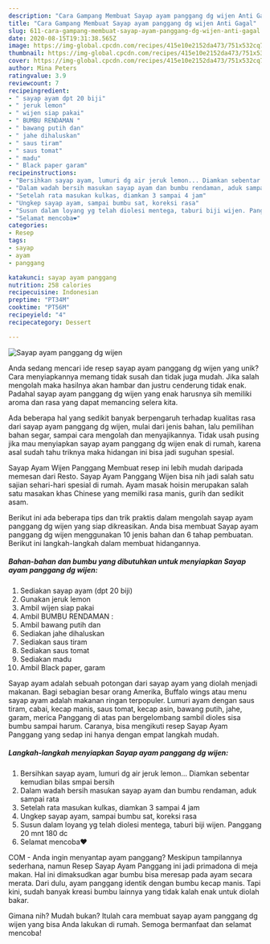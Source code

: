```yaml
---
description: "Cara Gampang Membuat Sayap ayam panggang dg wijen Anti Gagal"
title: "Cara Gampang Membuat Sayap ayam panggang dg wijen Anti Gagal"
slug: 611-cara-gampang-membuat-sayap-ayam-panggang-dg-wijen-anti-gagal
date: 2020-08-15T19:31:38.565Z
image: https://img-global.cpcdn.com/recipes/415e10e2152da473/751x532cq70/sayap-ayam-panggang-dg-wijen-foto-resep-utama.jpg
thumbnail: https://img-global.cpcdn.com/recipes/415e10e2152da473/751x532cq70/sayap-ayam-panggang-dg-wijen-foto-resep-utama.jpg
cover: https://img-global.cpcdn.com/recipes/415e10e2152da473/751x532cq70/sayap-ayam-panggang-dg-wijen-foto-resep-utama.jpg
author: Mina Peters
ratingvalue: 3.9
reviewcount: 7
recipeingredient:
- " sayap ayam dpt 20 biji"
- " jeruk lemon"
- " wijen siap pakai"
- " BUMBU RENDAMAN "
- " bawang putih dan"
- " jahe dihaluskan"
- " saus tiram"
- " saus tomat"
- " madu"
- " Black paper garam"
recipeinstructions:
- "Bersihkan sayap ayam, lumuri dg air jeruk lemon... Diamkan sebentar kemudian bilas smpai bersih"
- "Dalam wadah bersih masukan sayap ayam dan bumbu rendaman, aduk sampai rata"
- "Setelah rata masukan kulkas, diamkan 3 sampai 4 jam"
- "Ungkep sayap ayam, sampai bumbu sat, koreksi rasa"
- "Susun dalam loyang yg telah diolesi mentega, taburi biji wijen. Panggang 20 mnt 180 dc"
- "Selamat mencoba❤️"
categories:
- Resep
tags:
- sayap
- ayam
- panggang

katakunci: sayap ayam panggang 
nutrition: 258 calories
recipecuisine: Indonesian
preptime: "PT34M"
cooktime: "PT56M"
recipeyield: "4"
recipecategory: Dessert

---
```



![Sayap ayam panggang dg wijen](https://img-global.cpcdn.com/recipes/415e10e2152da473/751x532cq70/sayap-ayam-panggang-dg-wijen-foto-resep-utama.jpg)

Anda sedang mencari ide resep sayap ayam panggang dg wijen yang unik? Cara menyiapkannya memang tidak susah dan tidak juga mudah. Jika salah mengolah maka hasilnya akan hambar dan justru cenderung tidak enak. Padahal sayap ayam panggang dg wijen yang enak harusnya sih memiliki aroma dan rasa yang dapat memancing selera kita.

Ada beberapa hal yang sedikit banyak berpengaruh terhadap kualitas rasa dari sayap ayam panggang dg wijen, mulai dari jenis bahan, lalu pemilihan bahan segar, sampai cara mengolah dan menyajikannya. Tidak usah pusing jika mau menyiapkan sayap ayam panggang dg wijen enak di rumah, karena asal sudah tahu triknya maka hidangan ini bisa jadi suguhan spesial.

Sayap Ayam Wijen Panggang Membuat resep ini lebih mudah daripada memesan dari Resto. Sayap Ayam Panggang Wijen bisa nih jadi salah satu sajian sehari-hari spesial di rumah. Ayam masak hoisin merupakan salah satu masakan khas Chinese yang memilki rasa manis, gurih dan sedikit asam.


Berikut ini ada beberapa tips dan trik praktis dalam mengolah sayap ayam panggang dg wijen yang siap dikreasikan. Anda bisa membuat Sayap ayam panggang dg wijen menggunakan 10 jenis bahan dan 6 tahap pembuatan. Berikut ini langkah-langkah dalam membuat hidangannya.

<!--inarticleads1-->

##### Bahan-bahan dan bumbu yang dibutuhkan untuk menyiapkan Sayap ayam panggang dg wijen:

1. Sediakan  sayap ayam (dpt 20 biji)
1. Gunakan  jeruk lemon
1. Ambil  wijen siap pakai
1. Ambil  BUMBU RENDAMAN :
1. Ambil  bawang putih dan
1. Sediakan  jahe dihaluskan
1. Sediakan  saus tiram
1. Sediakan  saus tomat
1. Sediakan  madu
1. Ambil  Black paper, garam


Sayap ayam adalah sebuah potongan dari sayap ayam yang diolah menjadi makanan. Bagi sebagian besar orang Amerika, Buffalo wings atau menu sayap ayam adalah makanan ringan terpopuler. Lumuri ayam dengan saus tiram, cabai, kecap manis, saus tomat, kecap asin, bawang putih, jahe, garam, merica Panggang di atas pan bergelombang sambil dioles sisa bumbu sampai harum. Caranya, bisa mengikuti resep Sayap Ayam Panggang yang sedap ini hanya dengan empat langkah mudah. 

<!--inarticleads2-->

##### Langkah-langkah menyiapkan Sayap ayam panggang dg wijen:

1. Bersihkan sayap ayam, lumuri dg air jeruk lemon... Diamkan sebentar kemudian bilas smpai bersih
1. Dalam wadah bersih masukan sayap ayam dan bumbu rendaman, aduk sampai rata
1. Setelah rata masukan kulkas, diamkan 3 sampai 4 jam
1. Ungkep sayap ayam, sampai bumbu sat, koreksi rasa
1. Susun dalam loyang yg telah diolesi mentega, taburi biji wijen. Panggang 20 mnt 180 dc
1. Selamat mencoba❤️


COM - Anda ingin menyantap ayam panggang? Meskipun tampilannya sederhana, namun Resep Sayap Ayam Panggang ini jadi primadona di meja makan. Hal ini dimaksudkan agar bumbu bisa meresap pada ayam secara merata. Dari dulu, ayam panggang identik dengan bumbu kecap manis. Tapi kini, sudah banyak kreasi bumbu lainnya yang tidak kalah enak untuk diolah bakar. 

Gimana nih? Mudah bukan? Itulah cara membuat sayap ayam panggang dg wijen yang bisa Anda lakukan di rumah. Semoga bermanfaat dan selamat mencoba!
